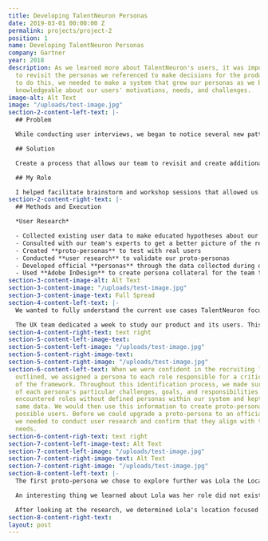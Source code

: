 ```yaml
---
title: Developing TalentNeuron Personas
date: 2019-03-01 00:00:00 Z
permalink: projects/project-2
position: 1
name: Developing TalentNeuron Personas
company: Gartner
year: 2018
description: As we learned more about TalentNeuron's users, it was important for us
  to revisit the personas we referenced to make decisions for the product. In order
  to do this, we needed to make a system that grew our personas as we became more
  knowledgeable about our users' motivations, needs, and challenges.
image-alt: Alt Text
image: "/uploads/test-image.jpg"
section-2-content-left-text: |-
  ## Problem

  While conducting user interviews, we began to notice several new patterns in our user base and some of our users' processes and motivations became clearer. We also discovered new sets of core users that we had not considered before. Because of this data, we needed to re-visit our personas so we could make sure we were making the right product decisions for all of our users.

  ## Solution

  Create a process that allows our team to revisit and create additional personas when we collect data in user research that gives us new and additive information about our users.

  ## My Role

  I helped facilitate brainstorm and workshop sessions that allowed us to learn and think critically about our users, developed proto-personas and identified key users we wanted to test and validate for, collected data on users through user research, and helped distribute updated personas across the TalentNeuron organization.
section-2-content-right-text: |-
  ## Methods and Execution

  *User Research*

  - Collected existing user data to make educated hypotheses about our users
  - Consulted with our team's experts to get a better picture of the recruiting process as a whole
  - Created **proto-personas** to test with real users
  - Conducted **user research** to validate our proto-personas
  - Developed official **personas** through the data collected during our user research
  - Used **Adobe InDesign** to create persona collateral for the team to use when developing features for the product
section-3-content-image-alt: Alt Text
section-3-content-image: "/uploads/test-image.jpg"
section-3-content-image-text: Full Spread
section-4-content-left-text: |-
  We wanted to fully understand the current use cases TalentNeuron focuses on and how they help our users before defining how we will develop our personas. To achieve this, we needed to analyze the full recruiting life cycle and identify when and why users use our data within this process.

  The UX team dedicated a week to study our product and its users. This process included a variety of workshops and brainstorming sessions that helped guide conversations. We brought in colleagues from across the TalentNeuron organization who gave their input on our analysis based on their expertise within the business. They allowed us to address the concepts we overlooked and gave us a better understanding of what other factors could be affecting our users. Many of these experts were from our Product, Data Science, Customer Support, and Customer Service teams.
section-4-content-right-text: text right
section-5-content-left-image-text: 
section-5-content-left-image: "/uploads/test-image.jpg"
section-5-content-right-image-text: 
section-5-content-right-image: "/uploads/test-image.jpg"
section-6-content-left-text: When we were confident in the recruiting life cycle we
  outlined, we assigned a persona to each role responsible for a critical component
  of the framework. Throughout this identification process, we made sure to keep track
  of each persona's particular challenges, goals, and responsibilities. We quickly
  encountered roles without defined personas within our system and kept track of the
  same data. We would then use this information to create proto-personas for these
  possible users. Before we could upgrade a proto-persona to an official persona,
  we needed to conduct user research and confirm that they align with the business'
  needs.
section-6-content-righ-text: text right
section-7-content-left-image-text: Alt Text
section-7-content-left-image: "/uploads/test-image.jpg"
section-7-content-right-image-text: Alt Text
section-7-content-right-image: "/uploads/test-image.jpg"
section-8-content-left-text: |-
  The first proto-persona we chose to explore further was Lola the Location Optimizer (working title). We defined most of Lola's interactions in our platform around location-based questions: i.e., how much is this location going to cost, what are the demographics of the area, what is the population, and other like questions. We already encountered several users in previous user research sessions that fit her profile and her active presence in the platform identified her as a primary user. To learn more about Lola, we reached out to users who matched her profile and asked them questions. The goal of this was to gather data about how they work and what their goals and challenges were. We also walked them through user tests to identify any similar behaviors and thoughts that these users might have when completing a task for a goal. These exercises gave us direct insight into what their roles were within their organizations and what their workflows looked like. We would take this data and compare it to our proto-persona to determine its validity.

  An interesting thing we learned about Lola was her role did not exist in many organizations due to how relatively new it was in the overall HR structure. Many of the businesses that hired Lolas specifically were more data-driven with larger HR departments. She did exist in other organizations at different capacities, however. Lola was often someone with a data analyst background who transitioned into talent analytics and was responsible for several aspects of the talent side of the business. She would solve problems for location-specific questions but would also develop analyses for the roles and skills needed within the organization. It was for this reason that we ended up debating on what title and responsibility scope to give Lola.

  After looking at the research, we determined Lola's location focused use case valid and increased the importance of talent data needed within her process. We went through many iterations of her title initially and settled on Strategic Workforce Analyst due to her main goal: create a data-backed analysis that recommends the best locations to consider developing based on location, talent, and other factors.
section-8-content-right-text: 
layout: post
---
```


